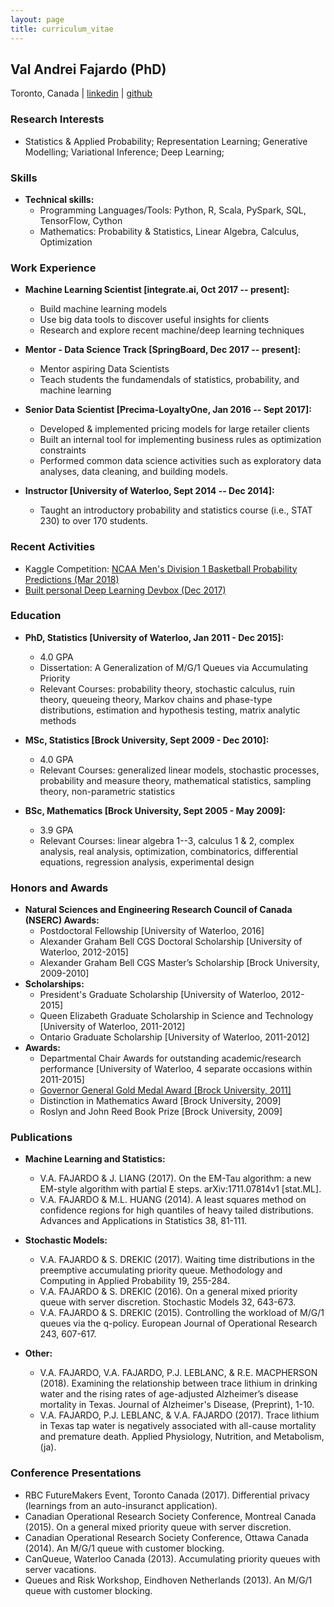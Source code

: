 ```yaml
---
layout: page
title: curriculum_vitae
---
```

## Val Andrei Fajardo (PhD)
Toronto, Canada | [linkedin](https://www.linkedin.com/in/vafajardo) | [github](https://github.com/vafajardo)

### Research Interests
- Statistics & Applied Probability; Representation Learning;
Generative Modelling; Variational Inference; Deep Learning;


### Skills
- **Technical skills:**
  - Programming Languages/Tools: Python, R, Scala, PySpark, SQL, TensorFlow, Cython
  - Mathematics: Probability & Statistics, Linear Algebra, Calculus, Optimization

### Work Experience
- **Machine Learning Scientist [integrate.ai, Oct 2017 -- present]:**
  - Build machine learning models
  - Use big data tools to discover useful insights for clients
  - Research and explore recent machine/deep learning techniques

- **Mentor - Data Science Track [SpringBoard, Dec 2017 -- present]:**
    - Mentor aspiring Data Scientists
    - Teach students the fundamendals of statistics, probability, and machine learning

- **Senior Data Scientist [Precima-LoyaltyOne, Jan 2016 -- Sept 2017]:**
  - Developed & implemented pricing models for large retailer clients
  - Built an internal tool for implementing business rules as optimization constraints
  - Performed common data science activities such as exploratory data analyses,
  data cleaning, and building models.

- **Instructor [University of Waterloo, Sept 2014 -- Dec 2014]:**
  - Taught an introductory probability and statistics course (i.e., STAT 230) to
  over 170 students.

### Recent Activities
- Kaggle Competition: [NCAA Men's Division 1 Basketball Probability Predictions (Mar 2018)](http://anerdi.ca/ml/2018/03/15/march-madness-1/)
- [Built personal Deep Learning Devbox (Dec 2017)](http://anerdi.ca/misc/2017/12/25/my-first-dl-devbox/)

### Education
- **PhD, Statistics [University of Waterloo, Jan 2011 - Dec 2015]:**
  - 4.0 GPA
  - Dissertation: A Generalization of M/G/1 Queues via Accumulating Priority
  - Relevant Courses: probability theory, stochastic calculus, ruin theory, queueing theory,
  Markov chains and phase-type distributions, estimation and hypothesis testing,
  matrix analytic methods

- **MSc, Statistics [Brock University, Sept 2009 - Dec 2010]:**
  - 4.0 GPA
  - Relevant Courses: generalized linear models, stochastic processes,
  probability and measure theory, mathematical statistics, sampling theory,
  non-parametric statistics

- **BSc, Mathematics [Brock University, Sept 2005 - May 2009]:**
  - 3.9 GPA
  - Relevant Courses: linear algebra 1--3, calculus 1 & 2, complex analysis, real analysis,
  optimization, combinatorics, differential equations, regression analysis, experimental design

### Honors and Awards
- **Natural Sciences and Engineering Research Council of Canada (NSERC) Awards:**
  - Postdoctoral Fellowship [University of Waterloo, 2016]
  - Alexander Graham Bell CGS Doctoral Scholarship [University of Waterloo, 2012-2015]
  - Alexander Graham Bell CGS Master’s Scholarship [Brock University, 2009-2010]
- **Scholarships:**
  - President's Graduate Scholarship [University of Waterloo, 2012-2015]
  - Queen Elizabeth Graduate Scholarship in Science and Technology [University of Waterloo, 2011-2012]
  - Ontario Graduate Scholarship [University of Waterloo, 2011-2012]
- **Awards:**
  - Departmental Chair Awards for outstanding academic/research performance [University of
  Waterloo, 4 separate occasions within 2011-2015]
  - [Governor General Gold Medal Award [Brock University, 2011]](https://brocku.ca/brock-news/2011/06/lifetime-of-loving-math-leads-to-convocation-medal/)
  - Distinction in Mathematics Award [Brock University, 2009]
  - Roslyn and John Reed Book Prize [Brock University, 2009]

### Publications
- **Machine Learning and Statistics:**
  - V.A. FAJARDO & J. LIANG (2017). On the EM-Tau algorithm: a new EM-style algorithm
  with partial E steps. arXiv:1711.07814v1 [stat.ML].  
  - V.A. FAJARDO & M.L. HUANG (2014). A least squares method on confidence regions for high quantiles of heavy tailed distributions. Advances and Applications in Statistics 38, 81-111.

- **Stochastic Models:**
  - V.A. FAJARDO & S. DREKIC (2017). Waiting time distributions in the preemptive accumulating priority queue. Methodology and Computing in Applied Probability 19, 255-284.
  - V.A. FAJARDO & S. DREKIC (2016). On a general mixed priority queue with server discretion. Stochastic Models 32, 643-673.
  - V.A. FAJARDO & S. DREKIC (2015). Controlling the workload of M/G/1 queues via the q-policy. European Journal of Operational Research 243, 607-617.

- **Other:**
  - V.A. FAJARDO, V.A. FAJARDO, P.J. LEBLANC, & R.E. MACPHERSON (2018). Examining the relationship between trace lithium in drinking water and the rising rates of age-adjusted Alzheimer’s disease mortality in Texas. Journal of Alzheimer's Disease, (Preprint), 1-10.
  - V.A. FAJARDO, P.J. LEBLANC, & V.A. FAJARDO (2017). Trace lithium in Texas tap water is negatively associated with all-cause mortality and premature death. Applied Physiology, Nutrition, and Metabolism, (ja).

### Conference Presentations
- RBC FutureMakers Event, Toronto Canada (2017). Differential privacy (learnings from
    an auto-insuranct application).
- Canadian Operational Research Society Conference, Montreal Canada (2015). On a general mixed priority
    queue with server discretion.
- Canadian Operational Research Society Conference, Ottawa Canada (2014). An M/G/1 queue with
    customer blocking.
- CanQueue, Waterloo Canada (2013). Accumulating priority queues with server vacations.
- Queues and Risk Workshop, Eindhoven Netherlands (2013). An M/G/1 queue with
    customer blocking.
